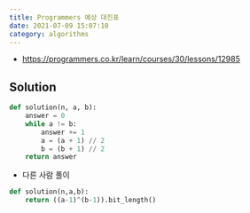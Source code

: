 ```yaml
---
title: Programmers 예상 대진표
date: 2021-07-09 15:07:10
category: algorithms
---
```


- https://programmers.co.kr/learn/courses/30/lessons/12985

## Solution

```py
def solution(n, a, b):
    answer = 0
    while a != b:
        answer += 1
        a = (a + 1) // 2
        b = (b + 1) // 2
    return answer
```

- 다른 사람 풀이

```py
def solution(n,a,b):
    return ((a-1)^(b-1)).bit_length()
```
